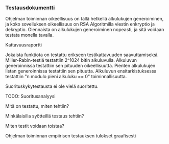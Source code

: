 ### Testausdokumentti

Ohjelman toiminnan oikeellisuus on tällä hetkellä alkulukujen generoiminen, ja koko sovelluksen oikeellisuus on RSA Algoritmilla
viestin enkryptio ja dekryptio. Olennaista on alkulukujen generoiminen nopeasti, ja sitä voidaan testata monella tavalla.

Kattavuusraportti

Jokaista funktiota on testattu erikseen testikattavuuden saavuttamiseksi.
Miller-Rabin-testiä testattiin 2^1024 bitin alkuluvulla.
Alkuluvun generoinnissa testattiin sen pituuden oikeellisuutta.
Pienten alkulukujen listan generoinnissa testattiin sen pituutta.
Alkuluvun ensitarkistuksessa testattiin "n modulo pieni alkuluku == 0" toiminnallisuutta.

Suorituskykytestausta ei ole vielä suoritettu.

TODO:
Suoritusanalyysi

Mitä on testattu, miten tehtiin?

Minkälaisilla syötteillä testaus tehtiin?

Miten testit voidaan toistaa?

Ohjelman toiminnan empiirisen testauksen tulokset graafisesti
